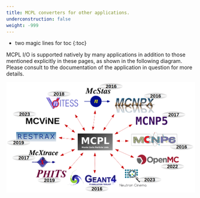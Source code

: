 ```yaml
---
title: MCPL converters for other applications.
underconstruction: false
weight: -999
---
```


- two magic lines for toc
{:toc}

MCPL I/O is supported natively by many applications in addition to those mentioned explicitly in these pages, as shown in the following diagram. Please consult to the documentation of the application in question for more details.


![MCPL support](/assets/mcpl_support_diagram.png)
